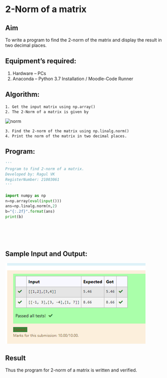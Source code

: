# 2-Norm of a matrix
## Aim
To write a program to find the 2-norm of the matrix and display the result in two decimal places.
## Equipment’s required:
1.	Hardware – PCs
2.	Anaconda – Python 3.7 Installation / Moodle-Code Runner
## Algorithm:
	1. Get the input matrix using np.array()
	2. The 2-Norm of a matrix is given by 
![norm](./normeqn1.jpg)
    
    3. Find the 2-norm of the matrix using np.linalg.norm()
	4. Print the norm of the matrix in two decimal places.
## Program:
~~~ python
'''
Program to find 2-norm of a matrix.
Developed by: Ragul VK
RegisterNumber: 21003061
'''

import numpy as np
n=np.array(eval(input()))
ans=np.linalg.norm(n,2)
b="{:.2f}".format(ans)
print(b)






~~~
## Sample Input and Output:
![norm1](r31.png)

## Result
Thus the program for 2-norm of a matrix is written and verified.
